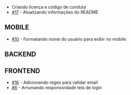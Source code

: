 * Criando licença e código de conduta
* [#17](https://github.com/QuizUTFPR/quizUTFPR/issues/17) - Atualizando informações do README

## MOBILE
* [#10](https://github.com/QuizUTFPR/quizUTFPR/issues/10) - Formatando nome do usuário para exibir no mobile

## BACKEND

## FRONTEND
* [#16](https://github.com/QuizUTFPR/quizUTFPR/issues/16) - Adicionando regex para validar email
* [#6](https://github.com/QuizUTFPR/quizUTFPR/issues/6) - Arrumando responsividade tela de login
